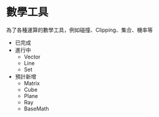 # 數學工具
為了各種運算的數學工具，例如碰撞、Clipping、集合、機率等
* 已完成
* 進行中
  * Vector
  * Line
  * Set
* 預計新增
  * Matrix
  * Cube
  * Plane
  * Ray
  * BaseMath

 
